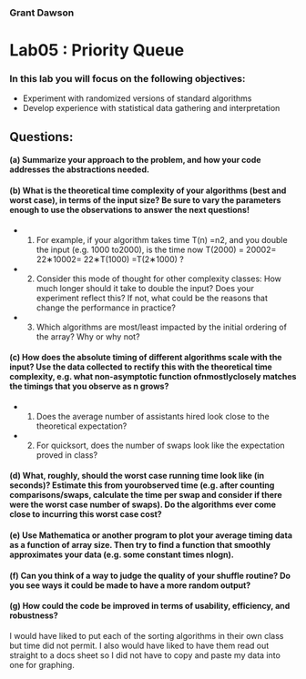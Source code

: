 ### Grant Dawson

# Lab05 : Priority Queue

### In this lab you will focus on the following objectives:
*  Experiment with randomized versions of standard algorithms
*  Develop experience with statistical data gathering and interpretation

## Questions:

#### (a)  Summarize your approach to the problem, and how your code addresses the abstractions needed.

#### (b)  What is the theoretical time complexity of your algorithms (best and worst case), in terms of the input size?  Be sure to vary the parameters enough to use the observations to answer the next questions!
* 1.  For example, if your algorithm takes time T(n) =n2, and you double the input (e.g.  1000 to2000), is the time now T(2000) = 20002= 22∗10002= 22∗T(1000) =T(2∗1000) ?

* 2.  Consider this mode of thought for other complexity classes:  How much longer should it take to double the input?  Does your experiment reflect this?  If not, what could be the reasons that change the performance in practice?
* 3.  Which algorithms are most/least impacted by the initial ordering of the array?  Why or why not?

#### (c)  How does the absolute timing of different algorithms scale with the input?  Use the data collected to rectify this with the theoretical time complexity, e.g.  what non-asymptotic function ofnmostlyclosely matches the timings that you observe as n grows?
* 1.  Does the average number of assistants hired look close to the theoretical expectation?
* 2.  For quicksort, does the number of swaps look like the expectation proved in class?

#### (d)  What, roughly, should the worst case running time look like (in seconds)?  Estimate this from yourobserved time (e.g.  after counting comparisons/swaps, calculate the time per swap and consider if there were the worst case number of swaps).  Do the algorithms ever come close to incurring this worst case cost?

#### (e)  Use  Mathematica  or  another  program  to  plot  your  average  timing  data  as  a  function  of  array size.  Then try to find a function that smoothly approximates your data (e.g.  some constant times nlogn).
#### (f)  Can you think of a way to judge the quality of your shuffle routine?  Do you see ways it could be made to have a more random output?
  
#### (g)  How could the code be improved in terms of usability, efficiency, and robustness?
I would have liked to put each of the sorting algorithms in their own class but time did not permit. I also would have liked to have them read out straight to a docs sheet so I did not have to copy and paste my data into one for graphing.
